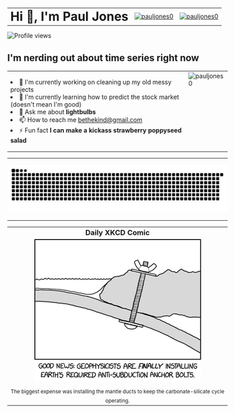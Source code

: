 <table border="0" cellspacing="0" cellpadding="0" style="border-collapse: collapse;">
  <tr>
    <td valign="middle"><h1 style="margin: 0;">Hi 👋, I'm Paul Jones</h1></td>
    <td valign="middle">
      <a href="https://linkedin.com/in/pauljones0" target="_blank">
        <img src="https://raw.githubusercontent.com/rahuldkjain/github-profile-readme-generator/master/src/images/icons/Social/linked-in-alt.svg" alt="pauljones0" height="30" width="40">
      </a>
    </td>
    <td valign="middle">
      <a href="https://kaggle.com/pauljones0" target="_blank">
        <img src="https://raw.githubusercontent.com/rahuldkjain/github-profile-readme-generator/master/src/images/icons/Social/kaggle.svg" alt="pauljones0" height="30" width="40">
      </a>
    </td>
  </tr>
</table>
<img src="https://komarev.com/ghpvc/?username=pauljones0&amp;label=Profile%20views&amp;color=0e75b6&amp;style=flat" alt="Profile views">
<h2>I'm nerding out about time series right now</h2>
<table border="0" cellspacing="0" cellpadding="0" style="border-collapse: collapse;">
  <tr>
    <td valign="top">
      <ul style="list-style-position: inside; padding-left: 0;">
        <li>🔭 I'm currently working on cleaning up my old messy projects</li>
        <li>🌱 I'm currently learning how to predict the stock market (doesn't mean I'm good)</li>
        <li>💬 Ask me about <strong>lightbulbs</strong></li>
        <li>📫 How to reach me <a href="mailto:bethekind@gmail.com">bethekind@gmail.com</a></li>
        <li>⚡ Fun fact <strong>I can make a kickass strawberry poppyseed salad</strong></li>
      </ul>
    </td>
    <td valign="top">
      <img height="190" src="https://github-readme-stats.vercel.app/api/top-langs?username=pauljones0&amp;show_icons=true&amp;locale=en&amp;layout=compact&amp;theme=prussian&amp;border_radius=15&amp;hide_border=true" alt="pauljones0">
    </td>
  </tr>
</table>
  
---
<picture>
  <source media="(prefers-color-scheme: dark)" srcset="https://raw.githubusercontent.com/pauljones0/pauljones0/output/github-contribution-grid-snake-dark.svg" />
  <source media="(prefers-color-scheme: light)" srcset="https://raw.githubusercontent.com/pauljones0/pauljones0/output/github-contribution-grid-snake.svg" />
  <img alt="github-snake" src="https://raw.githubusercontent.com/pauljones0/pauljones0/output/github-contribution-grid-snake.svg" />
</picture>

---

<table border="0" cellspacing="0" cellpadding="0" style="border-collapse: collapse;">
  <tr>
    <td align="center"><h3 style="margin: 0;">Daily XKCD Comic</h3></td>
  </tr>
  <tr>
    <td align="center">
      <img alt="Daily XKCD Comic" src="https://raw.githubusercontent.com/pauljones0/pauljones0/main/.github/xkcd/XKCD_daily.png">
    </td>
  </tr>
  <tr>
    <td align="center">
      <sub>The biggest expense was installing the mantle ducts to keep the carbonate-silicate cycle operating.</sub>
    </td>
  </tr>
</table>
